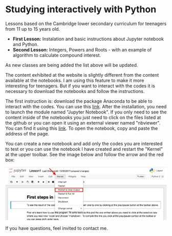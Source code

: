 <h1>Studying interactively with Python</h1>

Lessons based on the Cambridge lower secondary curriculum for teenagers from 11 up to 15 years old. 

<div>
  <ul>
    <li><b>First Lesson:</b> Instalation and basic instructions about Jupyter notebook and Python.</li>
    <li><b>Second Lesson:</b> Integers, Powers and Roots - with an example of algorithm to calculate compound interest.</li>
  </ul>  
</div>

As new classes are being added the list above will be updated.

The content exhibited at the website is slightly different from the content available at the notebooks. I am using this feature to make it more interesting for teenagers. But if you want to interact with the codes it is necessary to download the notebooks and follow the instructions.

The first instruction is: download the package Anaconda to be able to interact with the codes. You can use this <a href="https://www.anaconda.com">link</a>. After the installation, you need to launch the module named "Jupyter Notebook". If you only need to see the content inside of the notebooks you just need to click on the files listed at the github or you can open it using an external viewer named "nbviewer". You can find it using this <a href="https://nbviewer.jupyter.org">link</a>. To open the notebook, copy and paste the address of the page.

You can create a new notebook and add only the codes you are interested to test or you can use the notebook I have created and restart the  "Kernel" at the upper toolbar. See the image below and follow the arrow and the red box:

<img src="https://github.com/raquelsilva/programming_for_teens/blob/html/images/toolbar.jpg" alt="toolbar">

If you have questions, feel invited to contact me.




